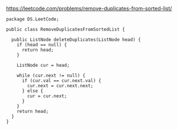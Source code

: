 https://leetcode.com/problems/remove-duplicates-from-sorted-list/    
    
    package DS.LeetCode;

    public class RemoveDuplicatesFromSortedList {

      public ListNode deleteDuplicates(ListNode head) {
        if (head == null) {
          return head;
        }
        
        ListNode cur = head;

        while (cur.next != null) {
          if (cur.val == cur.next.val) {
            cur.next = cur.next.next;
          } else {
            cur = cur.next;
          }
        }
        return head;
      }
    }
